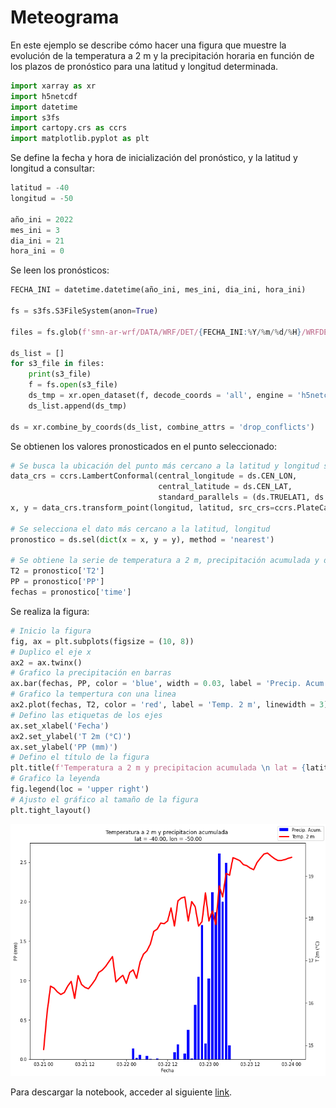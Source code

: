# Meteograma

En este ejemplo se describe cómo hacer una figura que muestre la evolución de la temperatura a 2 m y la precipitación horaria en función de los plazos de pronóstico para una latitud y longitud determinada.

```python
import xarray as xr
import h5netcdf
import datetime
import s3fs
import cartopy.crs as ccrs
import matplotlib.pyplot as plt
```

Se define la fecha y hora de inicialización del pronóstico, y la latitud y longitud a consultar:

```python
latitud = -40
longitud = -50

año_ini = 2022
mes_ini = 3
dia_ini = 21
hora_ini = 0
```

Se leen los pronósticos:

```python
FECHA_INI = datetime.datetime(año_ini, mes_ini, dia_ini, hora_ini)

fs = s3fs.S3FileSystem(anon=True)

files = fs.glob(f'smn-ar-wrf/DATA/WRF/DET/{FECHA_INI:%Y/%m/%d/%H}/WRFDETAR_01H_{FECHA_INI:%Y%m%d_%H}_*.nc')

ds_list = []
for s3_file in files:
    print(s3_file)
    f = fs.open(s3_file)
    ds_tmp = xr.open_dataset(f, decode_coords = 'all', engine = 'h5netcdf')
    ds_list.append(ds_tmp)

ds = xr.combine_by_coords(ds_list, combine_attrs = 'drop_conflicts')
```

Se obtienen los valores pronosticados en el punto seleccionado:

```python
# Se busca la ubicación del punto más cercano a la latitud y longitud solicitada
data_crs = ccrs.LambertConformal(central_longitude = ds.CEN_LON, 
                                 central_latitude = ds.CEN_LAT, 
                                 standard_parallels = (ds.TRUELAT1, ds.TRUELAT2))
x, y = data_crs.transform_point(longitud, latitud, src_crs=ccrs.PlateCarree())

# Se selecciona el dato más cercano a la latitud, longitud
pronostico = ds.sel(dict(x = x, y = y), method = 'nearest')

# Se obtiene la serie de temperatura a 2 m, precipitación acumulada y de fechas
T2 = pronostico['T2']
PP = pronostico['PP']
fechas = pronostico['time']
```

Se realiza la figura:

```python
# Inicio la figura
fig, ax = plt.subplots(figsize = (10, 8))
# Duplico el eje x
ax2 = ax.twinx()
# Grafico la precipitación en barras
ax.bar(fechas, PP, color = 'blue', width = 0.03, label = 'Precip. Acum.')
# Grafico la tempertura con una linea
ax2.plot(fechas, T2, color = 'red', label = 'Temp. 2 m', linewidth = 3)
# Defino las etiquetas de los ejes
ax.set_xlabel('Fecha')
ax2.set_ylabel('T 2m (°C)')
ax.set_ylabel('PP (mm)')
# Defino el título de la figura
plt.title(f'Temperatura a 2 m y precipitacion acumulada \n lat = {latitud:0.2f}, lon = {longitud:0.2f}')
# Grafico la leyenda
fig.legend(loc = 'upper right')
# Ajusto el gráfico al tamaño de la figura
plt.tight_layout()
```
    
![png](../figuras/fig_meteograma.png)
    
Para descargar la notebook, acceder al siguiente [link](../notebooks/Meteograma.ipynb).
